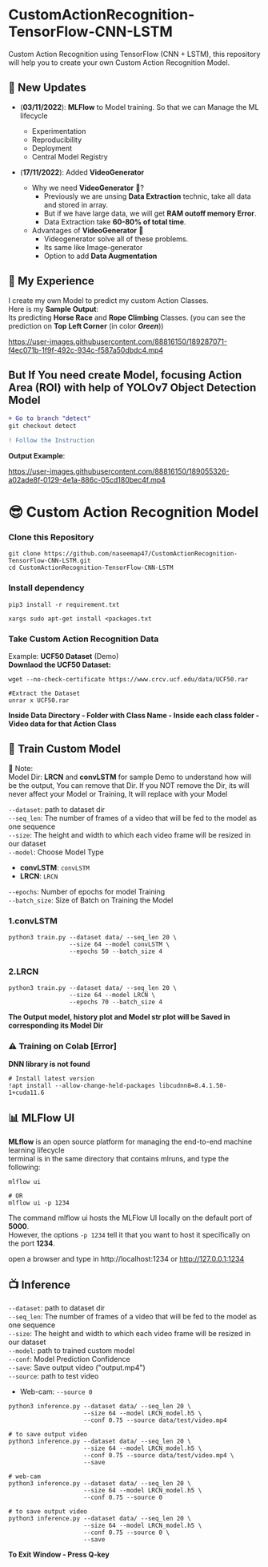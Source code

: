 # CustomActionRecognition-TensorFlow-CNN-LSTM
Custom Action Recognition using TensorFlow (CNN + LSTM), this repository will help you to create your own Custom Action Recognition Model.

## 🚀 New Updates
- (**03/11/2022**): **MLFlow** to Model training. So that we can Manage the ML lifecycle
  - Experimentation
  - Reproducibility
  - Deployment
  - Central Model Registry
 
- (**17/11/2022**): Added **VideoGenerator**
  - Why we need **VideoGenerator** 🤔?
    - Previously we are unsing **Data Extraction** technic, take all data and stored in array.
    - But if we have large data, we will get **RAM outoff memory Error**.
    - Data Extraction take **60-80% of total time**.
  - Advantages of **VideoGenerator** 🥳
    - Videogenerator solve all of these problems.
    - Its same like Image-generator
    - Option to add **Data Augmentation**

## 🥱 My Experience
I create my own Model to predict my custom Action Classes.<br>
Here is my **Sample Output**:<br>
Its predicting **Horse Race** and **Rope Climbing** Classes. (you can see the prediction on **Top Left Corner** (in color ***Green***))

https://user-images.githubusercontent.com/88816150/189287071-f4ec071b-1f9f-492c-934c-f587a50dbdc4.mp4


## But If You need create Model, focusing Action Area (ROI) with help of YOLOv7 Object Detection Model
```diff
+ Go to branch "detect" 
git checkout detect

! Follow the Instruction
```
**Output Example**:

https://user-images.githubusercontent.com/88816150/189055326-a02ade8f-0129-4e1a-886c-05cd180bec4f.mp4

# 😎 Custom Action Recognition Model
### Clone this Repository
```
git clone https://github.com/naseemap47/CustomActionRecognition-TensorFlow-CNN-LSTM.git
cd CustomActionRecognition-TensorFlow-CNN-LSTM
```
### Install dependency
```
pip3 install -r requirement.txt
```
```
xargs sudo apt-get install <packages.txt
```
### Take Custom Action Recognition Data
Example: **UCF50 Dataset** (Demo)<br>
**Downlaod the UCF50 Dataset:**
```
wget --no-check-certificate https://www.crcv.ucf.edu/data/UCF50.rar

#Extract the Dataset
unrar x UCF50.rar
```
**Inside Data Directory - Folder with Class Name - Inside each class folder - Video data for that Action Class**
## 🤖 Train Custom Model
:memo: Note: <br>
Model Dir: **LRCN** and **convLSTM** for sample Demo to understand how will be the output, You can remove that Dir.
If you NOT remove the Dir, its will never affect your Model or Training,
It will replace with your Model <br>

`--dataset`: path to dataset dir <br>
`--seq_len`: The number of frames of a video that will be fed to the model as one sequence <br>
`--size`: The height and width to which each video frame will be resized in our dataset <br>
`--model`: Choose Model Type
  - **convLSTM**: `convLSTM`
  - **LRCN**: `LRCN` <br>

`--epochs`: Number of epochs for model Training <br>
`--batch_size`: Size of Batch on Training the Model

### 1.convLSTM
```
python3 train.py --dataset data/ --seq_len 20 \
                 --size 64 --model convLSTM \
                 --epochs 50 --batch_size 4
```
### 2.LRCN
```
python3 train.py --dataset data/ --seq_len 20 \
                 --size 64 --model LRCN \
                 --epochs 70 --batch_size 4
```
**The Output model, history plot and Model str plot will be Saved in corresponding its Model Dir**
### :warning: Training on Colab [Error]
**DNN library is not found**
```
# Install latest version
!apt install --allow-change-held-packages libcudnn8=8.4.1.50-1+cuda11.6
```

## 📊 MLFlow UI
**MLflow** is an open source platform for managing the end-to-end machine learning lifecycle <br>
terminal is in the same directory that contains mlruns, and
type the following:
```
mlflow ui

# OR
mlflow ui -p 1234
```
The command mlflow ui hosts the MLFlow UI locally on the default
port of **5000**.<br>
However, the options `-p 1234` tell it that you want to host it specifically on the port **1234**.<br>

open a browser and type in http://localhost:1234 or
http://127.0.0.1:1234

## 📺 Inference
`--dataset`: path to dataset dir <br>
`--seq_len`: The number of frames of a video that will be fed to the model as one sequence <br>
`--size`: The height and width to which each video frame will be resized in our dataset <br>
`--model`: path to trained custom model <br>
`--conf`: Model Prediction Confidence <br>
`--save`: Save output video ("output.mp4") <br>
`--source`: path to test video
- Web-cam: `--source 0`
```
python3 inference.py --dataset data/ --seq_len 20 \
                     --size 64 --model LRCN_model.h5 \
                     --conf 0.75 --source data/test/video.mp4

# to save output video
python3 inference.py --dataset data/ --seq_len 20 \
                     --size 64 --model LRCN_model.h5 \
                     --conf 0.75 --source data/test/video.mp4 \
                     --save
```
```
# web-cam
python3 inference.py --dataset data/ --seq_len 20 \
                     --size 64 --model LRCN_model.h5 \
                     --conf 0.75 --source 0

# to save output video
python3 inference.py --dataset data/ --seq_len 20 \
                     --size 64 --model LRCN_model.h5 \
                     --conf 0.75 --source 0 \
                     --save
```
**To Exit Window - Press Q-key**
